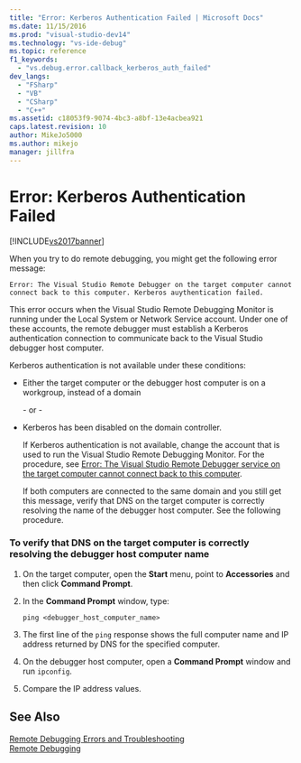 ```yaml
---
title: "Error: Kerberos Authentication Failed | Microsoft Docs"
ms.date: 11/15/2016
ms.prod: "visual-studio-dev14"
ms.technology: "vs-ide-debug"
ms.topic: reference
f1_keywords: 
  - "vs.debug.error.callback_kerberos_auth_failed"
dev_langs: 
  - "FSharp"
  - "VB"
  - "CSharp"
  - "C++"
ms.assetid: c18053f9-9074-4bc3-a8bf-13e4acbea921
caps.latest.revision: 10
author: MikeJo5000
ms.author: mikejo
manager: jillfra
---
```

# Error: Kerberos Authentication Failed
[!INCLUDE[vs2017banner](../includes/vs2017banner.md)]

When you try to do remote debugging, you might get the following error message:  
  
```  
Error: The Visual Studio Remote Debugger on the target computer cannot connect back to this computer. Kerberos auythentication failed.  
```  
  
 This error occurs when the Visual Studio Remote Debugging Monitor is running under the Local System or Network Service account. Under one of these accounts, the remote debugger must establish a Kerberos authentication connection to communicate back to the Visual Studio debugger host computer.  
  
 Kerberos authentication is not available under these conditions:  
  
- Either the target computer or the debugger host computer is on a workgroup, instead of a domain  
  
   \- or -  
  
- Kerberos has been disabled on the domain controller.  
  
  If Kerberos authentication is not available, change the account that is used to run the Visual Studio Remote Debugging Monitor. For the procedure, see [Error: The Visual Studio Remote Debugger service on the target computer cannot connect back to this computer](../debugger/error-the-visual-studio-remote-debugger-service-on-the-target-computer-cannot-connect-back-to-this-computer.md).  
  
  If both computers are connected to the same domain and you still get this message, verify that DNS on the target computer is correctly resolving the name of the debugger host computer. See the following procedure.  
  
### To verify that DNS on the target computer is correctly resolving the debugger host computer name  
  
1. On the target computer, open the **Start** menu, point to **Accessories** and then click **Command Prompt**.  
  
2. In the **Command Prompt** window, type:  
  
    ```  
    ping <debugger_host_computer_name>  
    ```  
  
3. The first line of the `ping` response shows the full computer name and IP address returned by DNS for the specified computer.  
  
4. On the debugger host computer, open a **Command Prompt** window and run `ipconfig`.  
  
5. Compare the IP address values.  
  
## See Also  
 [Remote Debugging Errors and Troubleshooting](../debugger/remote-debugging-errors-and-troubleshooting.md)   
 [Remote Debugging](../debugger/remote-debugging.md)
